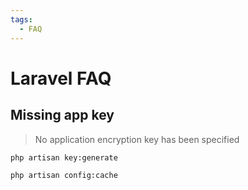 ```yaml
---
tags:
  - FAQ
---
```


# Laravel FAQ

## Missing app key

> No application encryption key has been specified

```bash
php artisan key:generate

php artisan config:cache
```
